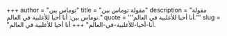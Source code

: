 +++
author = "توماس بين"
title = "مقولة توماس بين"
description = "مقولة توماس بين: أنا أحيا للأغلبية في العالم."
quote = '''أنا أحيا للأغلبية في العالم.''' 
slug = "أنا-أحيا-للأغلبية-في-العالم"
+++
أنا أحيا للأغلبية في العالم.
